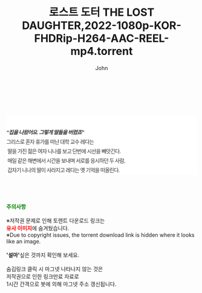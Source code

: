 ﻿---
layout: post
title:  "로스트 도터 THE LOST DAUGHTER,2022-1080p-KOR-FHDRip-H264-AAC-REEL-mp4.torrent"
author: John
categories: [ 영화 ]
tags: [  ]
image:  
description: "로스트 도터 THE LOST DAUGHTER,2022-1080p-KOR-FHDRip-H264-AAC-REEL-mp4 torrent 정보 공유"
toc: true
toc_sticky: true
---

<br>
<div class="view-img">
<a class="view_image" href="http://torrentmobile60.com/bbs/view_image.php?fn=%2Fdata%2Ffile%2Fmovie%2F1742003963_cEu8bfkR_dfbab3647c136fa311aead081726e0c09cee74a1.jpg" target="_blank"><img alt="" class="img-tag" content="http://torrentmobile60.com/data/file/movie/1742003963_cEu8bfkR_dfbab3647c136fa311aead081726e0c09cee74a1.jpg" itemprop="image" src="http://torrentmobile60.com/data/file/movie/1742003963_cEu8bfkR_dfbab3647c136fa311aead081726e0c09cee74a1.jpg"/></a><a class="view_image" href="http://torrentmobile60.com/bbs/view_image.php?fn=%2Fdata%2Ffile%2Fmovie%2F1742003963_EnQOUMWV_3072c306581675e5d4982ae85baeeb0b8f93d7a8.jpg" target="_blank"><img alt="" class="img-tag" content="http://torrentmobile60.com/data/file/movie/1742003963_EnQOUMWV_3072c306581675e5d4982ae85baeeb0b8f93d7a8.jpg" itemprop="image" src="http://torrentmobile60.com/data/file/movie/1742003963_EnQOUMWV_3072c306581675e5d4982ae85baeeb0b8f93d7a8.jpg"/></a></div><div class="view-content" itemprop="description">
<p><br/></p><div class="title_area" style="margin:0px 0px 9px;padding:0px;list-style:none;font-size:12px;font-family:'나눔고딕', NanumGothic, '돋움', Dotum, Helvetica, 'AppleSDGothicNeo-Medium', AppleGothic, sans-serif;height:30px;float:none;background-color:rgb(255,255,255);"><h4 class="h_story" style="margin:5px 10px 0px 0px;padding:0px;list-style:none;font-size:12px;font-family:'돋움', sans-serif;height:18px;width:49px;background:url(&quot;https://ssl.pstatic.net/static/movie/2020/10/h_tx_sp5.png&quot;) no-repeat 0px -17px;float:left;"><strong class="blind" style="margin:0px;padding:0px;list-style:none;font-size:0px;font-family:inherit;color:inherit;width:1px;height:1px;line-height:0;">줄거리</strong></h4></div><h5 class="h_tx_story" style="margin:-7px 0px 1px;padding:0px;list-style:none;font-size:14px;font-family:'나눔고딕', NanumGothic, Helvetica, sans-serif;color:rgb(51,51,51);background-image:url(&quot;https://ssl.pstatic.net/static/movie/2014/01/blank.gif&quot;);letter-spacing:-1px;line-height:25px;background-color:rgb(255,255,255);">“집을 나왔어요. 그렇게 딸들을 버렸죠”</h5><p class="con_tx" style="margin-top:-1px;margin-bottom:-6px;list-style:none;font-size:14px;font-family:'나눔고딕', NanumGothic, '돋움', Dotum, Helvetica, 'AppleSDGothicNeo-Medium', AppleGothic, sans-serif;color:rgb(51,51,51);background-image:url(&quot;https://ssl.pstatic.net/static/movie/2014/01/blank.gif&quot;);letter-spacing:-1px;line-height:25px;background-color:rgb(255,255,255);">그리스로 혼자 휴가를 떠난 대학 교수 레다는<br style="list-style:none;font-size:12px;font-family:'돋움', sans-serif;color:rgb(0,0,0);"/> 딸을 가진 젊은 여자 니나를 보고 단번에 시선을 빼앗긴다.<br style="list-style:none;font-size:12px;font-family:'돋움', sans-serif;color:rgb(0,0,0);"/> 매일 같은 해변에서 시간을 보내며 서로를 응시하던 두 사람,<br style="list-style:none;font-size:12px;font-family:'돋움', sans-serif;color:rgb(0,0,0);"/> 갑자기 니나의 딸이 사라지고 레다는 옛 기억을 떠올린다.</p> </div>
    
<br><br><br>
<p data-ke-size="size16"><b><span style="color: green;">주의사항</span></b><br /><br />※저작권 문제로 인해 토렌트 다운로드 링크는<br /><b><span style="color: red;">유사 이미지</span></b>에 숨겨뒀습니다.<br />※Due to copyright issues, the torrent download link is hidden where it looks like an image.<br /><br /><b>'설마'</b>싶은 것까지 확인해 보세요.<br /><br />숨김링크 클릭 시 마그넷 나타나지 않는 것은<br />저작권으로 인한 링크만료 자료로<br />1시간 간격으로 봇에 의해 마그넷 주소 갱신됩니다.</p>
